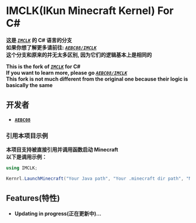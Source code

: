 # IMCLK(IKun Minecraft Kernel) For C#
**这是 [_`IMCLK`_](https://github.com/AEBC08/IMCLK) 的 C# 语言的分支**  
**如果你想了解更多请前往: [_`AEBC08/IMCLK`_](https://github.com/AEBC08/IMCLK)**  
**这个分支和原来的并无太多区别, 因为它们的逻辑基本上是相同的**  
  
**This is the fork of [_`IMCLK`_](https://github.com/AEBC08/IMCLK) for C#**  
**If you want to learn more, please go [_`AEBC08/IMCLK`_](https://github.com/AEBC08/IMCLK)**  
**This fork is not much different from the original one because their logic is basically the same**

## 开发者
* **[`AEBC08`](https://github.com/AEBC08)**

### 引用本项目示例
**本项目支持被直接引用并调用函数启动 Minecraft  
以下是调用示例：**

```C#
using IMCLK;

Kernrl.LaunchMinecraft("Your Java path", "Your .minecraft dir path", "Minecraft version name", 1024, "Player name");
```

## Features(特性)
* **Updating in progress(正在更新中)...**

